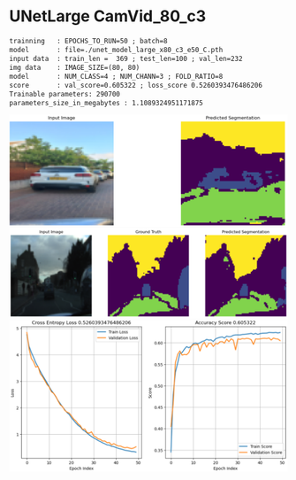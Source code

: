 #  UNetLarge CamVid_80_c3 

```
trainning   : EPOCHS_TO_RUN=50 ; batch=8
model       : file=./unet_model_large_x80_c3_e50_C.pth
input data  : train_len =  369 ; test_len=100 ; val_len=232 
img data    : IMAGE_SIZE=(80, 80)
model       : NUM_CLASS=4 ; NUM_CHANN=3 ; FOLD_RATIO=8
score       : val_score=0.605322 ; loss_score 0.5260393476486206
Trainable parameters: 290700
parameters_size_in_megabytes : 1.1089324951171875

```


![alt text](image.png)
![alt text](image-1.png)
![alt text](image-2.png)